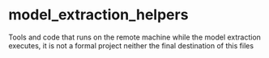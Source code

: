 model_extraction_helpers
========================

Tools and code that runs on the remote machine while the model extraction executes, it is not a formal project neither the final destination of this files